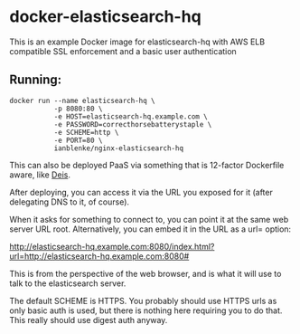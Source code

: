 # docker-elasticsearch-hq

This is an example Docker image for elasticsearch-hq with AWS ELB compatible SSL enforcement and a basic user authentication

## Running:

```console
docker run --name elasticsearch-hq \
           -p 8080:80 \
           -e HOST=elasticsearch-hq.example.com \
           -e PASSWORD=correcthorsebatterystaple \
           -e SCHEME=http \
           -e PORT=80 \
           ianblenke/nginx-elasticsearch-hq
```

This can also be deployed PaaS via something that is 12-factor Dockerfile aware, like [Deis](http://deis.io).

After deploying, you can access it via the URL you exposed for it (after delegating DNS to it, of course).

When it asks for something to connect to, you can point it at the same web server URL root. Alternatively, you can embed it in the URL as a url= option:

http://elasticsearch-hq.example.com:8080/index.html?url=http://elasticsearch-hq.example.com:8080#

This is from the perspective of the web browser, and is what it will use to talk to the elasticsearch server.

The default SCHEME is HTTPS. You probably should use HTTPS urls as only basic auth is used, but there is nothing here requiring you to do that.
This really should use digest auth anyway.
